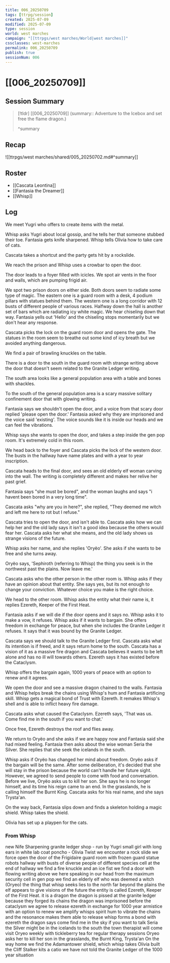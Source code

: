 ```yaml
---
title: 006_20250709
tags: [ttrpg/session]
created: 2025-07-09
modified: 2025-07-09
type: session
world: west marches
campaign: "[[ttrpgs/west marches/World|west marches]]"
cssclasses: west-marches
permalink: 006_20250709
publish: true
sessionNum: 006
---
```


# [[006_20250709]]

## Session Summary

> [!tldr] [[006_20250709]]
> (summary:: Adventure to the Icebox and set free the flame dragon.)
>
> ^summary

## Recap

![[ttrpgs/west marches/shared/005_20250702.md#^summary]]

## Roster

- [[Cascata Leontina]]
- [[Fantasia the Dreamer]]
- [[Whisp]]

## Log

We meet Yugri who offers to create items with the metal.

Whisp asks Yugri about local gossip, and he tells her that someone stubbed their toe. Fantasia gets knife sharpened. Whisp tells Olivia how to take care of cats.

Cascata takes a shortcut and the party gets hit by a rockslide.

We reach the prison and Whisp uses a crowbar to open the door.

The door leads to a foyer filled with icicles. We spot air vents in the floor and walls, which are pumping frigid air.

We spot two prison doors on either side. Both doors seem to radiate some type of magic. The eastern one is a guard room with a desk, 4 podium pillars with statues behind them. The western one is a long corridor with 12 busts of different people of various races. Halfway down the hall is another set of bars which are radiating icy white magic. We hear chiseling down that way. Fantasia yells out 'Hello' and the chiseling stops momentarily but we don't hear any response.

Cascata picks the lock on the guard room door and opens the gate. The statues in the room seem to breathe out some kind of icy breath but we avoided anything dangerous.

We find a pair of brawling knuckles on the table.

There is a door to the south in the guard room with strange writing above the door that doesn't seem related to the Granite Ledger writing.

The south area looks like a general population area with a table and bones with shackles.

To the south of the general population area is a scary massive solitary confinement door that with glowing writing.

Fantasia says we shouldn't open the door, and a voice from that scary door replied 'please open the door.' Fantasia asked why they are imprisoned and the voice said 'existing'. The voice sounds like it is inside our heads and we can feel the vibrations.

Whisp says she wants to open the door, and takes a step inside the gen pop room. It's extremely cold in this room.

We head back to the foyer and Cascata picks the lock of the western door. The busts in the hallway have name plates and with a year to year inscription.

Cascata heads to the final door, and sees an old elderly elf woman carving into the wall. The writing is completely different and makes her relive her past grief.

Fantasia says "she must be bored", and the woman laughs and says "i havent been bored in a very long time".

Cascata asks "why are you in here?", she replied, "They deemed me witch and left me here to rot but I refuse."

Cascata tries to open the door, and isn't able to. Cascata asks how we can help her and the old lady says it isn't a good idea because the others would fear her. Cascata asks her what she means, and the old lady shows us strange visions of the future.

Whisp asks her name, and she replies 'Oryëo'. She asks if she wants to be free and she turns away.

Oryëo says, 'Sephiroth (referring to Whisp) the thing you seek is in the northwest past the plains. Now leave me.'

Cascata asks who the other person in the other room is. Whisp asks if they have an opinion about that entity. She says yes, but its not enough to change your conviction. Whatever choice you make is the right choice.

We head to the other room. Whisp asks the entity what their name is, it replies Ezereth, Keeper of the First Heat.

Fantasia asks if we will die if the door opens and it says no. Whisp asks it to make a vow, it refuses. Whisp asks if it wants to bargain. She offers freedom in exchange for peace, but when she includes the Granite Ledger it refuses. It says that it was bound by the Granite Ledger.

Cascata says we should talk to the Granite Ledger first. Cascata asks what its intention is if freed, and it says return home to the south. Cascata has a vision of it as a massive fire dragon and Cascata believes it wants to be left alone and has no ill will towards others. Ezereth says it has existed before the Cataclysm.

Whisp offers the bargain again, 1000 years of peace with an option to renew and it agrees.

We open the door and see a massive dragon chained to the walls. Fantasia and Whisp helps break the chains using Whisp's hum and Fantasia artificing skill. Whisp gets a magical bond of Trust with Ezereth. It remakes Whisp's shell and is able to inflict heavy fire damage.

Cascata asks what caused the Cataclysm. Ezereth says, 'That was us. Come find me in the south if you want to chat.'

Once free, Ezereth destroys the roof and flies away.

We return to Oryëo and she asks if we are happy now and Fantasia said she had mixed feeling. Fantasia then asks about the wise woman Seria the Silver. She replies that she seek the icelands in the south.

Whisp asks if Oryëo has changed her mind about freedom. Oryëo asks if the bargain will be the same. After some deliberation, it's decided that she will stay in the prison because the world can't handle her future sight. However, we agreed to send people to come with food and conversation. Before we live, Oryëo asks us to kill her son. She says he is no longer himself, and its time his reign came to an end. In the grasslands, he is calling himself the Burnt King. Cascata asks for his real name, and she says Trysta'an.

On the way back, Fantasia slips down and finds a skeleton holding a magic shield. Whisp takes the shield.

Olivia has set up a playpen for the cats.

### From Whisp

new Nife Sharpening granite ledger shop - run by Yugri
small girl with long ears in white lab coat poncho - Olivia Twist
we encounter a rock slide
we force open the door of the Frigidaire
guard room with frozen guard statue robots
hallway with busts of diverse people of different species
cell at the end of hallway
we find a fire knuckle and an ice fist
we find a door with flowing writing above
we here speaking in our head from the maximum security cell in gen pop
we find an elderly elf who was deemed a witch (Oryeo)
the thing that whisp seeks lies to the north far beyond the plains
the elf appears to give visions of the future
the entity is called Ezereth, Keeper of the First Heat. it is a dragon
the dragon is pissed at the granite ledger because they forged its chains
the dragon was imprisoned before the cataclysm
we agree to release ezereth in exchange for 1000 year armistice with an option to renew
we amplify whisps spirit hum to vibrate the chains and the resonance makes them able to release
whisp forms a bond with ezereth
the dragon says come find me in the sky if you want to talk
Seria the Silver might be in the icelands to the south
the town therapist will come visit Oryeo weekly with tickleberry tea for regular therapy sessions
Oryeo asks her to kill her son in the grasslands, the Burnt King, Trysta'an
On the way home we find the Adamantower shield, which whisp takes
Olivia built the Cliff Stalker kits a catio
we have not told the Granite Ledger of the 1000 year situation
